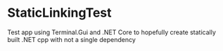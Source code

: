 # StaticLinkingTest
Test app using Terminal.Gui and .NET Core to hopefully create statically built .NET cpp with not a single dependency
